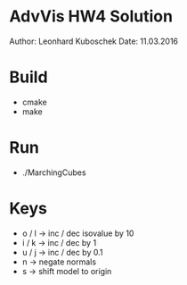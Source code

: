 # AdvVis HW4 Solution

Author: Leonhard Kuboschek
Date: 11.03.2016

# Build

* cmake
* make

# Run

* ./MarchingCubes <filename of volume>

# Keys

* o / l -> inc / dec isovalue by 10
* i / k -> inc / dec by 1
* u / j -> inc / dec by 0.1
* n -> negate normals
* s -> shift model to origin
